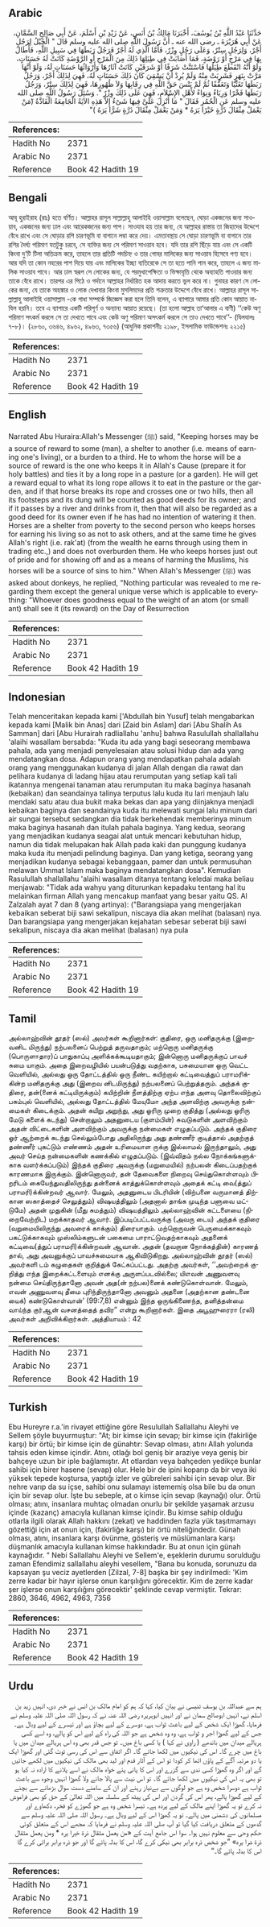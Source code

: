 ## Arabic


<div dir="rtl" lang="ar" style={{fontSize:'larger',backgroundColor:'#f8f9fa',padding:20}}>
حَدَّثَنَا عَبْدُ اللَّهِ بْنُ يُوسُفَ، أَخْبَرَنَا مَالِكُ بْنُ أَنَسٍ، عَنْ زَيْدِ بْنِ أَسْلَمَ، عَنْ أَبِي صَالِحٍ السَّمَّانِ، عَنْ أَبِي هُرَيْرَةَ ـ رضى الله عنه ـ أَنَّ رَسُولَ اللَّهِ صلى الله عليه وسلم قَالَ ‏"‏ الْخَيْلُ لِرَجُلٍ أَجْرٌ، وَلِرَجُلٍ سِتْرٌ، وَعَلَى رَجُلٍ وِزْرٌ، فَأَمَّا الَّذِي لَهُ أَجْرٌ فَرَجُلٌ رَبَطَهَا فِي سَبِيلِ اللَّهِ، فَأَطَالَ بِهَا فِي مَرْجٍ أَوْ رَوْضَةٍ، فَمَا أَصَابَتْ فِي طِيَلِهَا ذَلِكَ مِنَ الْمَرْجِ أَوِ الرَّوْضَةِ كَانَتْ لَهُ حَسَنَاتٍ، وَلَوْ أَنَّهُ انْقَطَعَ طِيَلُهَا فَاسْتَنَّتْ شَرَفًا أَوْ شَرَفَيْنِ كَانَتْ آثَارُهَا وَأَرْوَاثُهَا حَسَنَاتٍ لَهُ، وَلَوْ أَنَّهَا مَرَّتْ بِنَهَرٍ فَشَرِبَتْ مِنْهُ وَلَمْ يُرِدْ أَنْ يَسْقِيَ كَانَ ذَلِكَ حَسَنَاتٍ لَهُ، فَهِيَ لِذَلِكَ أَجْرٌ، وَرَجُلٌ رَبَطَهَا تَغَنِّيًا وَتَعَفُّفًا ثُمَّ لَمْ يَنْسَ حَقَّ اللَّهِ فِي رِقَابِهَا وَلاَ ظُهُورِهَا، فَهِيَ لِذَلِكَ سِتْرٌ، وَرَجُلٌ رَبَطَهَا فَخْرًا وَرِيَاءً وَنِوَاءً لأَهْلِ الإِسْلاَمِ، فَهِيَ عَلَى ذَلِكَ وِزْرٌ ‏"‏‏.‏ وَسُئِلَ رَسُولُ اللَّهِ صلى الله عليه وسلم عَنِ الْحُمُرِ فَقَالَ ‏"‏ مَا أُنْزِلَ عَلَىَّ فِيهَا شَىْءٌ إِلاَّ هَذِهِ الآيَةُ الْجَامِعَةُ الْفَاذَّةُ ‏(‏َمَنْ يَعْمَلْ مِثْقَالَ ذَرَّةٍ خَيْرًا يَرَهُ * وَمَنْ يَعْمَلْ مِثْقَالَ ذَرَّةٍ شَرًّا يَرَهُ ‏)‏‏"‏
</div>
<div style={{backgroundColor:'#f8f9fa',padding:20, marginBottom: 10}}><table> <thead> <tr> <th>References:</th> <th></th> </tr> </thead> <tbody><tr><td>Hadith No</td><td>2371</td></tr><tr><td>Arabic No</td><td>2371</td></tr><tr><td>Reference</td><td>Book 42 Hadith 19</td></tr></tbody></table></div>

## Bengali


<div dir="ltr" lang="bn" style={{fontSize:'larger',backgroundColor:'#f8f9fa',padding:20}}>
আবূ হুরাইরাহ (রাঃ) হতে বর্ণিত। আল্লাহর রাসূল সাল্লাল্লাহু আলাইহি ওয়াসাল্লাম বলেছেন, ঘোড়া একজনের জন্য সাওয়াব, একজনের জন্য ঢাল এবং আরেকজনের জন্য পাপ। সাওযাব হয় তার জন্য, যে আল্লাহর রাস্তায় তা জিহাদের উদ্দেশে বেঁধে রাখে এবং সে ঘোড়ার রশি চারণভূমি বা বাগানে লম্বা করে দেয়। এমতাবস্থায় সে ঘোড়া চারণভূমি বা বাগানে তার রশির দৈর্ঘ্য পরিমাণ যতটুকু চরবে, সে ব্যক্তির জন্য সে পরিমাণ সাওয়াব হবে। যদি তার রশি ছিঁড়ে যায় এবং সে একটি কিংবা দু’টি টিলা অতিক্রম করে, তাহলে তার প্রতিটি পদচিহ্ন ও তার গোবর মালিকের জন্য সাওয়াব হিসেবে গণ্য হবে। আর যদি তা কোন নহরের পাশ দিয়ে যায় এবং মালিকের ইচ্ছা ব্যতিরেকে সে তা হতে পানি পান করে, তাহলে এ জন্য মালিক সাওয়াব পাবে। আর ঢাল স্বরূপ সে লোকের জন্য, যে পরমুখাপেক্ষিতা ও ভিক্ষাবৃত্তি থেকে অব্যাহতি পাওয়ার জন্য তাকে বেঁধে রাখে। তারপর এর পিঠে ও গর্দানে আল্লাহর নির্ধারিত হক আদায় করতে ভুল করে না। গুনাহর কারণ সে লোকের জন্য, যে তাকে অহঙ্কার ও লোক দেখাবার কিংবা মুসলিমদের প্রতি শত্রুতার উদ্দেশে বেঁধে রাখে। আল্লাহর রাসূল সাল্লাল্লাহু আলাইহি ওয়াসাল্লাম -কে গাধা সম্পর্কে জিজ্ঞেস করা হলে তিনি বলেন, এ ব্যাপারে আমার প্রতি কোন আয়াত নাযিল হয়নি। তবে এ ব্যাপারে একটি পরিপূর্ণ ও অন্যান্য আয়াত রয়েছে। (তা হলো আল্লাহ তা‘আলার এ বাণী) ‘‘কেউ অণু পরিমাণ সৎকর্ম করলে সে তা দেখতে পাবে এবং কেউ অণু পরিমাণ অসৎকর্ম করলে সে তাও দেখতে পাবে’’- (যিলযালঃ ৭-৮)। (২৮৬০, ৩৬৪৬, ৪৯৬২, ৪৯৬৩, ৭৩৫৬) (আধুনিক প্রকাশনীঃ ২১৯৮, ইসলামিক ফাউন্ডেশনঃ ২২১৫)
</div>
<div style={{backgroundColor:'#f8f9fa',padding:20, marginBottom: 10}}><table> <thead> <tr> <th>References:</th> <th></th> </tr> </thead> <tbody><tr><td>Hadith No</td><td>2371</td></tr><tr><td>Arabic No</td><td>2371</td></tr><tr><td>Reference</td><td>Book 42 Hadith 19</td></tr></tbody></table></div>

## English


<div dir="ltr" lang="en" style={{fontSize:'larger',backgroundColor:'#f8f9fa',padding:20}}>
Narrated Abu Huraira:Allah's Messenger (ﷺ) said, "Keeping horses may be a source of reward to some (man), a shelter to another (i.e. means of earning one's living), or a burden to a third. He to whom the horse will be a source of reward is the one who keeps it in Allah's Cause (prepare it for holy battles) and ties it by a long rope in a pasture (or a garden). He will get a reward equal to what its long rope allows it to eat in the pasture or the garden, and if that horse breaks its rope and crosses one or two hills, then all its footsteps and its dung will be counted as good deeds for its owner; and if it passes by a river and drinks from it, then that will also be regarded as a good deed for its owner even if he has had no intention of watering it then. Horses are a shelter from poverty to the second person who keeps horses for earning his living so as not to ask others, and at the same time he gives Allah's right (i.e. rak'at) (from the wealth he earns through using them in trading etc.,) and does not overburden them. He who keeps horses just out of pride and for showing off and as a means of harming the Muslims, his horses will be a source of sins to him." When Allah's Messenger (ﷺ) was asked about donkeys, he replied, "Nothing particular was revealed to me regarding them except the general unique verse which is applicable to everything: "Whoever does goodness equal to the weight of an atom (or small ant) shall see it (its reward) on the Day of Resurrection
</div>
<div style={{backgroundColor:'#f8f9fa',padding:20, marginBottom: 10}}><table> <thead> <tr> <th>References:</th> <th></th> </tr> </thead> <tbody><tr><td>Hadith No</td><td>2371</td></tr><tr><td>Arabic No</td><td>2371</td></tr><tr><td>Reference</td><td>Book 42 Hadith 19</td></tr></tbody></table></div>

## Indonesian


<div dir="ltr" lang="id" style={{fontSize:'larger',backgroundColor:'#f8f9fa',padding:20}}>
Telah menceritakan kepada kami ['Abdullah bin Yusuf] telah mengabarkan kepada kami [Malik bin Anas] dari [Zaid bin Aslam] dari [Abu Shalih As Samman] dari [Abu Hurairah radliallahu 'anhu] bahwa Rasulullah shallallahu 'alaihi wasallam bersabda: "Kuda itu ada yang bagi seseorang membawa pahala, ada yang menjadi penyelesaian atau solusi hidup dan ada yang mendatangkan dosa. Adapun orang yang mendapatkan pahala adalah orang yang menggunakan kudanya di jalan Allah dengan dia rawat dan pelihara kudanya di ladang hijau atau rerumputan yang setiap kali tali ikatannya mengenai tanaman atau rerumputan itu maka baginya hasanah (kebaikan) dan seandainya talinya terputus lalu kuda itu lari menjauh lalu mendaki satu atau dua bukit maka bekas dan apa yang diinjaknya menjadi kebaikan baginya dan seandainya kuda itu melewati sungai lalu minum dari air sungai tersebut sedangkan dia tidak berkehendak memberinya minum maka baginya hasanah dan itulah pahala baginya. Yang kedua, seorang yang menjadikan kudanya seagai alat untuk mencari kebutuhan hidup, namun dia tidak melupakan hak Allah pada kaki dan punggung kudanya maka kuda itu menjadi pelindung baginya. Dan yang ketiga, seorang yang menjadikan kudanya sebagai kebanggaan, pamer dan untuk permusuhan melawan Ummat Islam maka baginya mendatangkan dosa". Kemudian Rasulullah shallallahu 'alaihi wasallam ditanya tentang keledai maka beliau menjawab: "Tidak ada wahyu yang diturunkan kepadaku tentang hal itu melainkan firman Allah yang mencakup manfaat yang besar yaitu QS. Al Zalzalah ayat 7 dan 8 (yang artinya): ("Barangsiapa yang mengerjakan kebaikan seberat biji sawi sekalipun, niscaya dia akan melihat (balasan) nya. Dan barangsiapa yang mengerjakan kejahatan sebesar seberat biji sawi sekalipun, niscaya dia akan melihat (balasan) nya pula
</div>
<div style={{backgroundColor:'#f8f9fa',padding:20, marginBottom: 10}}><table> <thead> <tr> <th>References:</th> <th></th> </tr> </thead> <tbody><tr><td>Hadith No</td><td>2371</td></tr><tr><td>Arabic No</td><td>2371</td></tr><tr><td>Reference</td><td>Book 42 Hadith 19</td></tr></tbody></table></div>

## Tamil


<div dir="ltr" lang="ta" style={{fontSize:'larger',backgroundColor:'#f8f9fa',padding:20}}>
அல்லாஹ்வின் தூதர் (ஸல்) அவர்கள் கூறினார்கள்: குதிரை, ஒரு மனிதருக்கு (இறைவனிட மிருந்து) நற்பலனைப் பெற்றுத் தருவதாகும்; மற்றொரு மனிதருக்கு (பொருளாதார)ப் பாதுகாப்பு அளிக்கக்கூடியதாகும்; இன்னொரு மனிதருக்குப் பாவச் சுமை யாகும். அதை இறைவழியில் பயன்படுத்து வதற்காக, பசுமையான ஒரு வெட்ட வெளியில், அல்லது ஒரு தோட்டத்தில் ஒரு நீண்ட கயிற்றால் கட்டிவைத்துப் பராமரிக்கின்ற மனிதருக்கு அது (இறைவ னிடமிருந்து) நற்பலனைப் பெற்றுத்தரும். அந்தக் குதிரை, தன்(னைக் கட்டியிருக்கும்) கயிற்றின் நீளத்திற்கு ஏற்ப எந்த அளவு தொலைவிற்குப் பசும்புல் வெளியில், அல்லது தோட்டத்தில் மேயுமோ அந்த அளவிற்கு அவருக்கு நன்மைகள் கிடைக்கும். அதன் கயிறு அறுந்து, அது ஓரிரு முறை குதித்து (அல்லது ஓரிரு மேடு களைக் கடந்து) சென்றாலும் அதனுடைய (குளம்பின்) சுவடுகளின் அளவிற்கும் அதன் விட்டைகளின் அளவிற்கும் அவருக்கு நன்மைகள் எழுதப்படும். அந்தக் குதிரை ஓர் ஆற்றைக் கடந்து செல்லும்போது அதிலிருந்து அது தண்ணீர் குடித்தால் அதற்குத் தண்ணீர் புகட்டும் எண்ணம் அதன் உரிமையாள ருக்கு இல்லாமல் இருந்தாலும், அது அவர் செய்த நன்மைகளின் கணக்கில் எழுதப்படும். (இவ்விதம் நல்ல நோக்கங்களுக்காக வளர்க்கப்படும்) இந்தக் குதிரை அவருக்கு (மறுமையில்) நற்பலன் கிடைப்பதற்குக் காரணமாக இருக்கும். இன்னொருவர், தன் தேவைகளை நிறைவு செய்துகொள்ளவும் பிறரிடம் கையேந்துவதிலிருந்து தன்னைக் காத்துக்கொள்ளவும் அதைக் கட்டி வை(த்துப் பராமரி)க்கின்றவர் ஆவார். மேலும், அதனுடைய பிடரியின் (விற்பனை வருமானத் திற்கான ஸகாத்தைச் செலுத்தும்) விஷயத்திலும் (அதனால் தாங்க முடிந்த பளுவை மட்டுமே) அதன் முதுகின் (மீது சுமத்தும்) விஷயத்திலும் அல்லாஹ்வின் கட்டளையை (நிறைவேற்றிட) மறக்காதவர் ஆவார். இப்படிப்பட்டவருக்கு (அவரு டைய) அந்தக் குதிரை (வறுமையிலிருந்து அவரைக் காக்கும்) திரையாகும். மற்றொருவன் பெருமைக்காகவும் பகட்டுக்காகவும் முஸ்லிம்களுடன் பகைமை பாராட்டுவதற்காகவும் அதனைக் கட்டிவை(த்துப் பராமரி)க்கின்றவன் ஆவான். அதன் (தவறான நோக்கத்தின்) காரணத் தால், அது அவனுக்குப் பாவச்சுமையாக ஆகிவிடுகிறது. அல்லாஹ்வின் தூதர் (ஸல்) அவர்களி டம் கழுதைகள் குறித்துக் கேட்கப்பட்டது. அதற்கு அவர்கள், ‘‘அவற்றைக் குறித்து எந்த இறைக்கட்டளையும் எனக்கு அருளப்படவில்லை; யிஎவன் அணுவளவு நன்மை செய்திருந்தானோ அவன் அத(ன் நற்பல)னைக் கண்டுகொள்வான். மேலும், எவன் அணுவளவு தீமை புரிந்திருந்தானோ அவனும் அதனை (அதற்கான தண்டனை யைக்) கண்டுகொள்வான்’ (99:7,8) என்னும் இந்த ஒருங்கிணைந்த, தனித்தன்மை வாய்ந்த குர்ஆன் வசனத்தைத் தவிர” என்று கூறினார்கள். இதை அபூஹுரைரா (ரலி) அவர்கள் அறிவிக்கிறார்கள். அத்தியாயம் : 42
</div>
<div style={{backgroundColor:'#f8f9fa',padding:20, marginBottom: 10}}><table> <thead> <tr> <th>References:</th> <th></th> </tr> </thead> <tbody><tr><td>Hadith No</td><td>2371</td></tr><tr><td>Arabic No</td><td>2371</td></tr><tr><td>Reference</td><td>Book 42 Hadith 19</td></tr></tbody></table></div>

## Turkish


<div dir="ltr" lang="tr" style={{fontSize:'larger',backgroundColor:'#f8f9fa',padding:20}}>
Ebu Hureyre r.a.'in rivayet ettiğine göre Resulullah Sallallahu Aleyhi ve Sellem şöyle buyurmuştur: "At; bir kimse için sevap; bir kimse için (fakirliğe karşı) bir örtü; bir kimse için de günahtır: Sevap olması, atını Allah yolunda tahsis eden kimse içindir. Atını, otlağı bol geniş bir araziye veya geniş bir bahçeye uzun bir iple bağlamıştır. At otlardan veya bahçeden yedikçe bunlar sahibi için birer hasene (sevap) olur. Hele bir de ipini koparıp da bir veya iki yüksek tepede koştursa, yaptığı izler ve gübreleri sahibi için sevap olur. Bir nehre varıp da su içse, sahibi onu sulamayı istememiş olsa bile bu da onun için bir sevap olur. İşte bu sebeple, at o kimse için sevap (kaynağı) olur. Örtü olması; atını, insanlara muhtaç olmadan onurlu bir şekilde yaşamak arzusu içinde (kazanç) amacıyla kullanan kimse içindir. Bu kimse sahip olduğu otlarla ilgili olarak Allah hakkını (zekat) ve haddinden fazla yük taşıtmamayı gözettiği için at onun için, (fakirliğe karşı) bir örtü niteliğindedir. Günah olması, atını, insanlara karşı övünme, gösteriş ve müslümanlara karşı düşmanlık amacıyla kullanan kimse hakkındadır. Bu at onun için günah kaynağıdır. " Nebi Sallallahu Aleyhi ve Sellem'e, eşeklerin durumu sorulduğu zaman Efendimiz sallallahu aleyhi vesellem, "Bana bu konuda, sorunuzu da kapsayan şu veciz ayetlerden [Zilzal, 7-8] başka bir şey indirilmedi: 'Kim zerre kadar bir hayır işlerse onun karşılığını görecektir. Kim de zerre kadar şer işlerse onun karşılığını görecektir' şeklinde cevap vermiştir. Tekrar: 2860, 3646, 4962, 4963, 7356
</div>
<div style={{backgroundColor:'#f8f9fa',padding:20, marginBottom: 10}}><table> <thead> <tr> <th>References:</th> <th></th> </tr> </thead> <tbody><tr><td>Hadith No</td><td>2371</td></tr><tr><td>Arabic No</td><td>2371</td></tr><tr><td>Reference</td><td>Book 42 Hadith 19</td></tr></tbody></table></div>

## Urdu


<div dir="rtl" lang="ur" style={{fontSize:'larger',backgroundColor:'#f8f9fa',padding:20}}>
ہم سے عبداللہ بن یوسف تنیسی نے بیان کیا، کہا کہ ہم کو امام مالک بن انس نے خبر دی، انہیں زید بن اسلم نے، انہیں ابوصالح سمان نے اور انہیں ابوہریرہ رضی اللہ عنہ نے کہ رسول اللہ صلی اللہ علیہ وسلم نے فرمایا، گھوڑا ایک شخص کے لیے باعث ثواب ہے، دوسرے کے لیے بچاؤ ہے اور تیسرے کے لیے وبال ہے۔ جس کے لیے گھوڑا اجر و ثواب ہے، وہ وہ شخص ہے جو اللہ کی راہ کے لیے اس کو پالے، وہ اسے کسی ہریالے میدان میں باندھے ( راوی نے کہا ) یا کسی باغ میں۔ تو جس قدر بھی وہ اس ہریالے میدان میں یا باغ میں چرے گا۔ اس کی نیکیوں میں لکھا جائے گا۔ اگر اتفاق سے اس کی رسی ٹوٹ گئی اور گھوڑا ایک یا دو مرتبہ آگے کے پاؤں اٹھا کر کودا تو اس کے آثار قدم اور لید بھی مالک کی نیکیوں میں لکھے جائیں گے اور اگر وہ گھوڑا کسی ندی سے گزرے اور اس کا پانی پئے خواہ مالک نے اسے پلانے کا ارادہ نہ کیا ہو تو بھی یہ اس کی نیکیوں میں لکھا جائے گا۔ تو اس نیت سے پالا جانے ولا گھوڑا انہیں وجوہ سے باعث ثواب ہے دوسرا شخص وہ ہے جو لوگوں سے بےنیاز رہنے اور ان کے سامنے دست سوال بڑھانے سے بچنے کے لیے گھوڑا پالے، پھر اس کی گردن اور اس کی پیٹھ کے سلسلہ میں اللہ تعالیٰ کے حق کو بھی فراموش نہ کرے تو یہ گھوڑا اپنے مالک کے لیے پردہ ہے۔ تیسرا شخص وہ ہے جو گھوڑے کو فخر، دکھاوے اور مسلمانوں کی دشمنی میں پالے۔ تو یہ گھوڑا اس کے لیے وبال ہے۔ رسول اللہ صلی اللہ علیہ وسلم سے گدھوں کے متعلق دریافت کیا گیا تو آپ صلی اللہ علیہ وسلم نے فرمایا کہ مجھے اس کے متعلق کوئی حکم وحی سے معلوم نہیں ہوا۔ سوا اس جامع آیت کے «من يعمل مثقال ذرة خيرا يره * ومن يعمل مثقال ذرة شرا يره» ”جو شخص ذرہ برابر بھی نیکی کرے گا، اس کا بدلہ پائے گا اور جو ذرہ برابر برائی کرے گا اس کا بدلہ پائے گا۔“
</div>
<div style={{backgroundColor:'#f8f9fa',padding:20, marginBottom: 10}}><table> <thead> <tr> <th>References:</th> <th></th> </tr> </thead> <tbody><tr><td>Hadith No</td><td>2371</td></tr><tr><td>Arabic No</td><td>2371</td></tr><tr><td>Reference</td><td>Book 42 Hadith 19</td></tr></tbody></table></div>